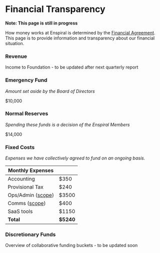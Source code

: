 # Financial Transparency

**Note: This page is still in progress**

How money works at Enspiral is determined by the [Financial Agreement](http://handbook.enspiral.com/financial_agreement.html). This page is to provide information and transparency about our financial situation.

### Revenue
Income to Foundation - to be updated after next quarterly report

### Emergency Fund
*Amount set aside by the Board of Directors*

$10,000

### Normal Reserves
*Spending these funds is a decision of the Enspiral Members*

$14,000

### Fixed Costs

*Expenses we have collectively agreed to fund on an ongoing basis.*

|  Monthly Expenses |   |
|---|---|
|  Accounting | $350  |
|  Provisional Tax |  $240 |
| Ops/Admin ([scope](https://enspiral.gitbooks.io/enspiral-handbook/content/ops-scope.html))  |  $3500 |
| Comms ([scope](https://enspiral.gitbooks.io/enspiral-handbook/content/comms-role.html)) |   $400 |
| SaaS tools  |  $1150 |
|  **Total** | **$5240**  |

### Discretionary Funds

Overview of collaborative funding buckets - to be updated soon